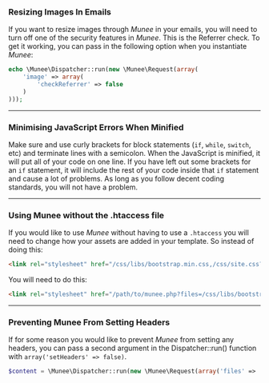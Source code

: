 ### Resizing Images In Emails

If you want to resize images through *Munee* in your emails, you will need to turn off one of the security features in *Munee*.  This is the Referrer check.  To get it working, you can pass in the following option when you instantiate *Munee*:

```php
echo \Munee\Dispatcher::run(new \Munee\Request(array(
    'image' => array(
        'checkReferrer' => false
    )
)));
```
______

### Minimising JavaScript Errors When Minified

Make sure and use curly brackets for block statements (`if`, `while`, `switch`, etc) and terminate lines with a semicolon.  When the JavaScript is minified, it will put all of your code on one line.  If you have left out some brackets for an `if` statement, it will include the rest of your code inside that `if` statement and cause a lot of problems.  As long as you follow decent coding standards, you will not have a problem.
______

<h3 id="no-htaccess">Using Munee without the .htaccess file</h3>

If you would like to use *Munee* without having to use a `.htaccess` you will need to change how your assets are added in your template.  So instead of doing this:

```html
<link rel="stylesheet" href="/css/libs/bootstrap.min.css,/css/site.css?minify=true">
```

You will need to do this:

```html
<link rel="stylesheet" href="/path/to/munee.php?files=/css/libs/bootstrap.min.css,/css/site.css&minify=true">
```
______

### Preventing Munee From Setting Headers

If for some reason you would like to prevent *Munee* from setting any headers, you can pass a second argument in the Dispatcher::run() function with `array('setHeaders' => false)`.

```php
$content = \Munee\Dispatcher::run(new \Munee\Request(array('files' => '/css/site.css')), array('setHeaders' => false));
```